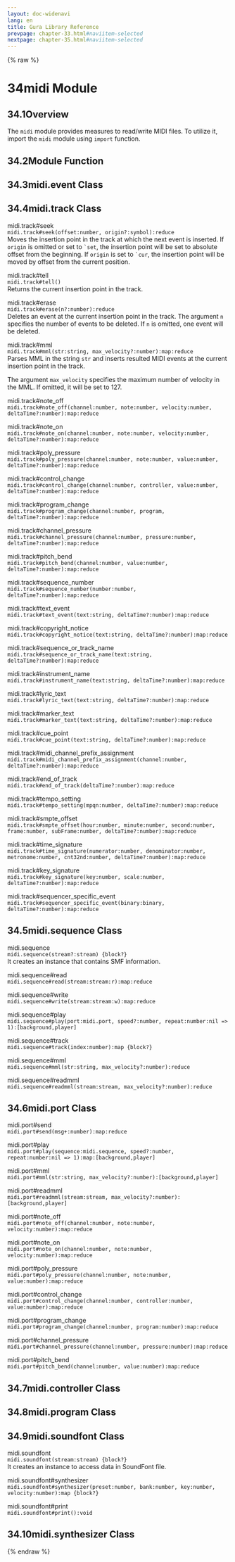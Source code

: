 ```yaml
---
layout: doc-widenavi
lang: en
title: Gura Library Reference
prevpage: chapter-33.html#naviitem-selected
nextpage: chapter-35.html#naviitem-selected
---
```

{% raw %}
<h1><span class="caption-index-1">34</span>midi Module</h1>
<h2><span class="caption-index-2">34.1</span><a name="anchor-34-1"></a>Overview</h2>
<p>
The <code class="highlighter-rouge">midi</code> module provides measures to read/write MIDI files. To utilize it, import the <code class="highlighter-rouge">midi</code> module using <code class="highlighter-rouge">import</code> function.
</p>
<h2><span class="caption-index-2">34.2</span><a name="anchor-34-2"></a>Module Function</h2>
<h2><span class="caption-index-2">34.3</span><a name="anchor-34-3"></a>midi.event Class</h2>
<h2><span class="caption-index-2">34.4</span><a name="anchor-34-4"></a>midi.track Class</h2>
<p>
<div class="h5">midi.track#seek</div>
<div class="mb-2"><i class="fas fa-caret-right mr-2"></i><code>midi.track#seek(offset:number, origin?:symbol):reduce</code></div>
Moves the insertion point in the track at which the next event is inserted. If <code class="highlighter-rouge">origin</code> is omitted or set to <code class="highlighter-rouge">`set</code>, the insertion point will be set to absolute offset from the beginning. If <code class="highlighter-rouge">origin</code> is set to <code class="highlighter-rouge">`cur</code>, the insertion point will be moved by offset from the current position.
</p>
<p>
<div class="h5">midi.track#tell</div>
<div class="mb-2"><i class="fas fa-caret-right mr-2"></i><code>midi.track#tell()</code></div>
Returns the current insertion point in the track.
</p>
<p>
<div class="h5">midi.track#erase</div>
<div class="mb-2"><i class="fas fa-caret-right mr-2"></i><code>midi.track#erase(n?:number):reduce</code></div>
Deletes an event at the current insertion point in the track. The argument <code class="highlighter-rouge">n</code> specifies the number of events to be deleted. If <code class="highlighter-rouge">n</code> is omitted, one event will be deleted.
</p>
<p>
<div class="h5">midi.track#mml</div>
<div class="mb-2"><i class="fas fa-caret-right mr-2"></i><code>midi.track#mml(str:string, max_velocity?:number):map:reduce</code></div>
Parses MML in the string <code class="highlighter-rouge">str</code> and inserts resulted MIDI events at the current insertion point in the track.
</p>
<p>
The argument <code class="highlighter-rouge">max_velocity</code> specifies the maximum number of velocity in the MML. If omitted, it will be set to 127.
</p>
<p>
<div class="h5">midi.track#note_off</div>
<div class="mb-2"><i class="fas fa-caret-right mr-2"></i><code>midi.track#note_off(channel:number, note:number, velocity:number, deltaTime?:number):map:reduce</code></div>

</p>
<p>
<div class="h5">midi.track#note_on</div>
<div class="mb-2"><i class="fas fa-caret-right mr-2"></i><code>midi.track#note_on(channel:number, note:number, velocity:number, deltaTime?:number):map:reduce</code></div>

</p>
<p>
<div class="h5">midi.track#poly_pressure</div>
<div class="mb-2"><i class="fas fa-caret-right mr-2"></i><code>midi.track#poly_pressure(channel:number, note:number, value:number, deltaTime?:number):map:reduce</code></div>

</p>
<p>
<div class="h5">midi.track#control_change</div>
<div class="mb-2"><i class="fas fa-caret-right mr-2"></i><code>midi.track#control_change(channel:number, controller, value:number, deltaTime?:number):map:reduce</code></div>

</p>
<p>
<div class="h5">midi.track#program_change</div>
<div class="mb-2"><i class="fas fa-caret-right mr-2"></i><code>midi.track#program_change(channel:number, program, deltaTime?:number):map:reduce</code></div>

</p>
<p>
<div class="h5">midi.track#channel_pressure</div>
<div class="mb-2"><i class="fas fa-caret-right mr-2"></i><code>midi.track#channel_pressure(channel:number, pressure:number, deltaTime?:number):map:reduce</code></div>

</p>
<p>
<div class="h5">midi.track#pitch_bend</div>
<div class="mb-2"><i class="fas fa-caret-right mr-2"></i><code>midi.track#pitch_bend(channel:number, value:number, deltaTime?:number):map:reduce</code></div>

</p>
<p>
<div class="h5">midi.track#sequence_number</div>
<div class="mb-2"><i class="fas fa-caret-right mr-2"></i><code>midi.track#sequence_number(number:number, deltaTime?:number):map:reduce</code></div>

</p>
<p>
<div class="h5">midi.track#text_event</div>
<div class="mb-2"><i class="fas fa-caret-right mr-2"></i><code>midi.track#text_event(text:string, deltaTime?:number):map:reduce</code></div>

</p>
<p>
<div class="h5">midi.track#copyright_notice</div>
<div class="mb-2"><i class="fas fa-caret-right mr-2"></i><code>midi.track#copyright_notice(text:string, deltaTime?:number):map:reduce</code></div>

</p>
<p>
<div class="h5">midi.track#sequence_or_track_name</div>
<div class="mb-2"><i class="fas fa-caret-right mr-2"></i><code>midi.track#sequence_or_track_name(text:string, deltaTime?:number):map:reduce</code></div>

</p>
<p>
<div class="h5">midi.track#instrument_name</div>
<div class="mb-2"><i class="fas fa-caret-right mr-2"></i><code>midi.track#instrument_name(text:string, deltaTime?:number):map:reduce</code></div>

</p>
<p>
<div class="h5">midi.track#lyric_text</div>
<div class="mb-2"><i class="fas fa-caret-right mr-2"></i><code>midi.track#lyric_text(text:string, deltaTime?:number):map:reduce</code></div>

</p>
<p>
<div class="h5">midi.track#marker_text</div>
<div class="mb-2"><i class="fas fa-caret-right mr-2"></i><code>midi.track#marker_text(text:string, deltaTime?:number):map:reduce</code></div>

</p>
<p>
<div class="h5">midi.track#cue_point</div>
<div class="mb-2"><i class="fas fa-caret-right mr-2"></i><code>midi.track#cue_point(text:string, deltaTime?:number):map:reduce</code></div>

</p>
<p>
<div class="h5">midi.track#midi_channel_prefix_assignment</div>
<div class="mb-2"><i class="fas fa-caret-right mr-2"></i><code>midi.track#midi_channel_prefix_assignment(channel:number, deltaTime?:number):map:reduce</code></div>

</p>
<p>
<div class="h5">midi.track#end_of_track</div>
<div class="mb-2"><i class="fas fa-caret-right mr-2"></i><code>midi.track#end_of_track(deltaTime?:number):map:reduce</code></div>

</p>
<p>
<div class="h5">midi.track#tempo_setting</div>
<div class="mb-2"><i class="fas fa-caret-right mr-2"></i><code>midi.track#tempo_setting(mpqn:number, deltaTime?:number):map:reduce</code></div>

</p>
<p>
<div class="h5">midi.track#smpte_offset</div>
<div class="mb-2"><i class="fas fa-caret-right mr-2"></i><code>midi.track#smpte_offset(hour:number, minute:number, second:number, frame:number, subFrame:number, deltaTime?:number):map:reduce</code></div>

</p>
<p>
<div class="h5">midi.track#time_signature</div>
<div class="mb-2"><i class="fas fa-caret-right mr-2"></i><code>midi.track#time_signature(numerator:number, denominator:number, metronome:number, cnt32nd:number, deltaTime?:number):map:reduce</code></div>

</p>
<p>
<div class="h5">midi.track#key_signature</div>
<div class="mb-2"><i class="fas fa-caret-right mr-2"></i><code>midi.track#key_signature(key:number, scale:number, deltaTime?:number):map:reduce</code></div>

</p>
<p>
<div class="h5">midi.track#sequencer_specific_event</div>
<div class="mb-2"><i class="fas fa-caret-right mr-2"></i><code>midi.track#sequencer_specific_event(binary:binary, deltaTime?:number):map:reduce</code></div>

</p>
<h2><span class="caption-index-2">34.5</span><a name="anchor-34-5"></a>midi.sequence Class</h2>
<p>
<div class="h5">midi.sequence</div>
<div class="mb-2"><i class="fas fa-caret-right mr-2"></i><code>midi.sequence(stream?:stream) {block?}</code></div>
It creates an instance that contains SMF information.
</p>
<p>
<div class="h5">midi.sequence#read</div>
<div class="mb-2"><i class="fas fa-caret-right mr-2"></i><code>midi.sequence#read(stream:stream:r):map:reduce</code></div>

</p>
<p>
<div class="h5">midi.sequence#write</div>
<div class="mb-2"><i class="fas fa-caret-right mr-2"></i><code>midi.sequence#write(stream:stream:w):map:reduce</code></div>

</p>
<p>
<div class="h5">midi.sequence#play</div>
<div class="mb-2"><i class="fas fa-caret-right mr-2"></i><code>midi.sequence#play(port:midi.port, speed?:number, repeat:number:nil =&gt; 1):[background,player]</code></div>

</p>
<p>
<div class="h5">midi.sequence#track</div>
<div class="mb-2"><i class="fas fa-caret-right mr-2"></i><code>midi.sequence#track(index:number):map {block?}</code></div>

</p>
<p>
<div class="h5">midi.sequence#mml</div>
<div class="mb-2"><i class="fas fa-caret-right mr-2"></i><code>midi.sequence#mml(str:string, max_velocity?:number):reduce</code></div>

</p>
<p>
<div class="h5">midi.sequence#readmml</div>
<div class="mb-2"><i class="fas fa-caret-right mr-2"></i><code>midi.sequence#readmml(stream:stream, max_velocity?:number):reduce</code></div>

</p>
<h2><span class="caption-index-2">34.6</span><a name="anchor-34-6"></a>midi.port Class</h2>
<p>
<div class="h5">midi.port#send</div>
<div class="mb-2"><i class="fas fa-caret-right mr-2"></i><code>midi.port#send(msg+:number):map:reduce</code></div>

</p>
<p>
<div class="h5">midi.port#play</div>
<div class="mb-2"><i class="fas fa-caret-right mr-2"></i><code>midi.port#play(sequence:midi.sequence, speed?:number, repeat:number:nil =&gt; 1):map:[background,player]</code></div>

</p>
<p>
<div class="h5">midi.port#mml</div>
<div class="mb-2"><i class="fas fa-caret-right mr-2"></i><code>midi.port#mml(str:string, max_velocity?:number):[background,player]</code></div>

</p>
<p>
<div class="h5">midi.port#readmml</div>
<div class="mb-2"><i class="fas fa-caret-right mr-2"></i><code>midi.port#readmml(stream:stream, max_velocity?:number):[background,player]</code></div>

</p>
<p>
<div class="h5">midi.port#note_off</div>
<div class="mb-2"><i class="fas fa-caret-right mr-2"></i><code>midi.port#note_off(channel:number, note:number, velocity:number):map:reduce</code></div>

</p>
<p>
<div class="h5">midi.port#note_on</div>
<div class="mb-2"><i class="fas fa-caret-right mr-2"></i><code>midi.port#note_on(channel:number, note:number, velocity:number):map:reduce</code></div>

</p>
<p>
<div class="h5">midi.port#poly_pressure</div>
<div class="mb-2"><i class="fas fa-caret-right mr-2"></i><code>midi.port#poly_pressure(channel:number, note:number, value:number):map:reduce</code></div>

</p>
<p>
<div class="h5">midi.port#control_change</div>
<div class="mb-2"><i class="fas fa-caret-right mr-2"></i><code>midi.port#control_change(channel:number, controller:number, value:number):map:reduce</code></div>

</p>
<p>
<div class="h5">midi.port#program_change</div>
<div class="mb-2"><i class="fas fa-caret-right mr-2"></i><code>midi.port#program_change(channel:number, program:number):map:reduce</code></div>

</p>
<p>
<div class="h5">midi.port#channel_pressure</div>
<div class="mb-2"><i class="fas fa-caret-right mr-2"></i><code>midi.port#channel_pressure(channel:number, pressure:number):map:reduce</code></div>

</p>
<p>
<div class="h5">midi.port#pitch_bend</div>
<div class="mb-2"><i class="fas fa-caret-right mr-2"></i><code>midi.port#pitch_bend(channel:number, value:number):map:reduce</code></div>

</p>
<h2><span class="caption-index-2">34.7</span><a name="anchor-34-7"></a>midi.controller Class</h2>
<h2><span class="caption-index-2">34.8</span><a name="anchor-34-8"></a>midi.program Class</h2>
<h2><span class="caption-index-2">34.9</span><a name="anchor-34-9"></a>midi.soundfont Class</h2>
<p>
<div class="h5">midi.soundfont</div>
<div class="mb-2"><i class="fas fa-caret-right mr-2"></i><code>midi.soundfont(stream:stream) {block?}</code></div>
It creates an instance to access data in SoundFont file.
</p>
<p>
<div class="h5">midi.soundfont#synthesizer</div>
<div class="mb-2"><i class="fas fa-caret-right mr-2"></i><code>midi.soundfont#synthesizer(preset:number, bank:number, key:number, velocity:number):map {block?}</code></div>

</p>
<p>
<div class="h5">midi.soundfont#print</div>
<div class="mb-2"><i class="fas fa-caret-right mr-2"></i><code>midi.soundfont#print():void</code></div>

</p>
<h2><span class="caption-index-2">34.10</span><a name="anchor-34-10"></a>midi.synthesizer Class</h2>
{% endraw %}
